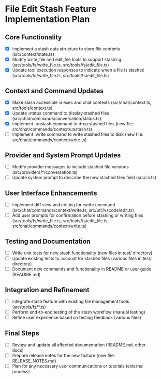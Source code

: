 # File Edit Stash Feature Implementation Plan

## Core Functionality
- [x] Implement a stash data structure to store file contents (src/context/state.ts)
- [x] Modify write_file and edit_file tools to support stashing (src/tools/fs/write_file.ts, src/tools/fs/edit_file.ts)
- [x] Update tool execution responses to indicate when a file is stashed (src/tools/fs/write_file.ts, src/tools/fs/edit_file.ts)

## Context and Command Updates
- [x] Make stash accessible in exec and chat contexts (src/chat/context.ts, src/tools/context.ts)
- [x] Update :status command to display stashed files (src/chat/commands/conversation/status.ts)
- [x] Implement :unstash command to drop stashed files (new file: src/chat/commands/context/unstash.ts)
- [ ] Implement :write command to write stashed files to disk (new file: src/chat/commands/context/write.ts)

## Provider and System Prompt Updates
- [ ] Modify provider messages to include stashed file versions (src/providers/*/conversation.ts)
- [ ] Update system prompt to describe the new stashed files field (src/cli.ts)

## User Interface Enhancements
- [ ] Implement diff view and editing for :write command (src/chat/commands/context/write.ts, src/util/vscode/edit.ts)
- [ ] Add user prompts for confirmation before stashing or writing files (src/tools/fs/write_file.ts, src/tools/fs/edit_file.ts, src/chat/commands/context/write.ts)

## Testing and Documentation
- [ ] Write unit tests for new stash functionality (new files in test/ directory)
- [ ] Update existing tests to account for stashed files (various files in test/ directory)
- [ ] Document new commands and functionality in README or user guide (README.md)

## Integration and Refinement
- [ ] Integrate stash feature with existing file management tools (src/tools/fs/*.ts)
- [ ] Perform end-to-end testing of the stash workflow (manual testing)
- [ ] Refine user experience based on testing feedback (various files)

## Final Steps
- [ ] Review and update all affected documentation (README.md, other docs)
- [ ] Prepare release notes for the new feature (new file: RELEASE_NOTES.md)
- [ ] Plan for any necessary user communications or tutorials (external process)
